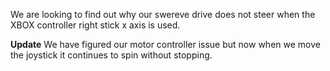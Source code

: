 We are looking to find out why our swereve drive does not steer when the XBOX controller right stick x axis is used.

**Update**
We have figured our motor controller issue but now when we move the joystick it continues to spin without stopping.
